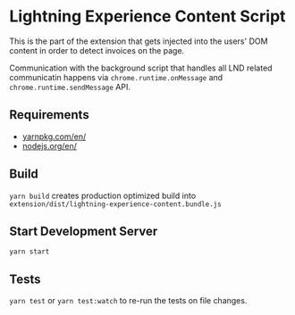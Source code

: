 # Lightning Experience Content Script
This is the part of the extension that gets injected into the users' DOM content in order to detect invoices on the page.

Communication with the background script that handles all LND related communicatin happens via `chrome.runtime.onMessage` and `chrome.runtime.sendMessage` API.

## Requirements
* [yarnpkg.com/en/](https://yarnpkg.com/en/)
* [nodejs.org/en/](https://nodejs.org/en/)

## Build
`yarn build` creates production optimized build into `extension/dist/lightning-experience-content.bundle.js`

## Start Development Server
`yarn start`

## Tests
`yarn test`
or
`yarn test:watch` to re-run the tests on file changes.
